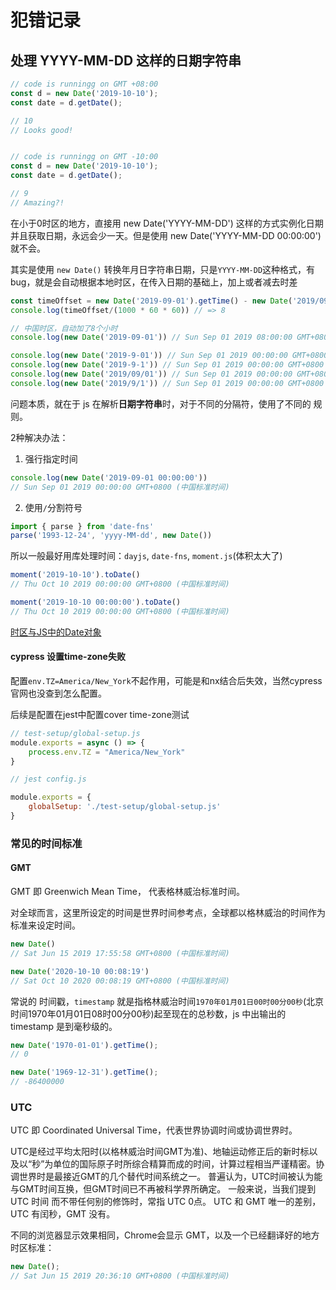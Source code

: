 #  犯错记录

## 处理 YYYY-MM-DD 这样的日期字符串

```js
// code is runningg on GMT +08:00
const d = new Date('2019-10-10');
const date = d.getDate();

// 10
// Looks good!


// code is runningg on GMT -10:00
const d = new Date('2019-10-10');
const date = d.getDate();

// 9
// Amazing?!
```

在小于0时区的地方，直接用 new Date('YYYY-MM-DD') 这样的方式实例化日期并且获取日期，永远会少一天。但是使用 new Date('YYYY-MM-DD 00:00:00') 就不会。

其实是使用 `new Date()` 转换年月日字符串日期，只是`YYYY-MM-DD`这种格式，有bug，就是会自动根据本地时区，在传入日期的基础上，加上或者减去时差

```js
const timeOffset = new Date('2019-09-01').getTime() - new Date('2019/09/01').getTime()
console.log(timeOffset/(1000 * 60 * 60)) // => 8
```

```js
// 中国时区，自动加了8个小时
console.log(new Date('2019-09-01')) // Sun Sep 01 2019 08:00:00 GMT+0800 (中国标准时间)

console.log(new Date('2019-9-01')) // Sun Sep 01 2019 00:00:00 GMT+0800 (中国标准时间)
console.log(new Date('2019-9-1')) // Sun Sep 01 2019 00:00:00 GMT+0800 (中国标准时间)
console.log(new Date('2019/09/01')) // Sun Sep 01 2019 00:00:00 GMT+0800 (中国标准时间)
console.log(new Date('2019/9/1')) // Sun Sep 01 2019 00:00:00 GMT+0800 (中国标准时间)
```
问题本质，就在于 js 在解析**日期字符串**时，对于不同的分隔符，使用了不同的 规则。

2种解决办法：
1. 强行指定时间
```js
console.log(new Date('2019-09-01 00:00:00'))
// Sun Sep 01 2019 00:00:00 GMT+0800 (中国标准时间)
```
2. 使用`/`分割符号

```js
import { parse } from 'date-fns'
parse('1993-12-24', 'yyyy-MM-dd', new Date())
```
所以一般最好用库处理时间：`dayjs`, `date-fns`, `moment.js`(体积太大了)

````js
moment('2019-10-10').toDate()
// Thu Oct 10 2019 00:00:00 GMT+0800 (中国标准时间)

moment('2019-10-10 00:00:00').toDate()
// Thu Oct 10 2019 00:00:00 GMT+0800 (中国标准时间)

````
[时区与JS中的Date对象](https://juejin.cn/post/6844903885505576968)

#### cypress 设置time-zone失败

配置`env.TZ=America/New_York`不起作用，可能是和nx结合后失效，当然cypress官网也没查到怎么配置。

后续是配置在jest中配置cover time-zone测试

```js
// test-setup/global-setup.js
module.exports = async () => {
    process.env.TZ = "America/New_York"
}
```
```js
// jest config.js

module.exports = {
    globalSetup: './test-setup/global-setup.js'
}
```

### 常见的时间标准

#### GMT

GMT 即 Greenwich Mean Time， 代表格林威治标准时间。

对全球而言，这里所设定的时间是世界时间参考点，全球都以格林威治的时间作为标准来设定时间。


```js
new Date()
// Sat Jun 15 2019 17:55:58 GMT+0800 (中国标准时间)

new Date('2020-10-10 00:08:19')
// Sat Oct 10 2020 00:08:19 GMT+0800 (中国标准时间)

```

常说的 时间戳，`timestamp` 就是指格林威治时间`1970年01月01日00时00分00秒`(北京时间1970年01月01日08时00分00秒)起至现在的总秒数，js 中出输出的 timestamp 是到毫秒级的。
```js
new Date('1970-01-01').getTime();
// 0

new Date('1969-12-31').getTime();
// -86400000

```

### UTC
UTC 即 Coordinated Universal Time，代表世界协调时间或协调世界时。

UTC是经过平均太阳时(以格林威治时间GMT为准)、地轴运动修正后的新时标以及以“秒”为单位的国际原子时所综合精算而成的时间，计算过程相当严谨精密。协调世界时是最接近GMT的几个替代时间系统之一。
普遍认为，UTC时间被认为能与GMT时间互换，但GMT时间已不再被科学界所确定。
一般来说，当我们提到 UTC 时间 而不带任何别的修饰时，常指 UTC 0点。
UTC 和 GMT 唯一的差别，UTC 有闰秒，GMT 没有。


不同的浏览器显示效果相同，Chrome会显示 GMT，以及一个已经翻译好的地方时区标准：

```js
new Date();
// Sat Jun 15 2019 20:36:10 GMT+0800 (中国标准时间)

```
